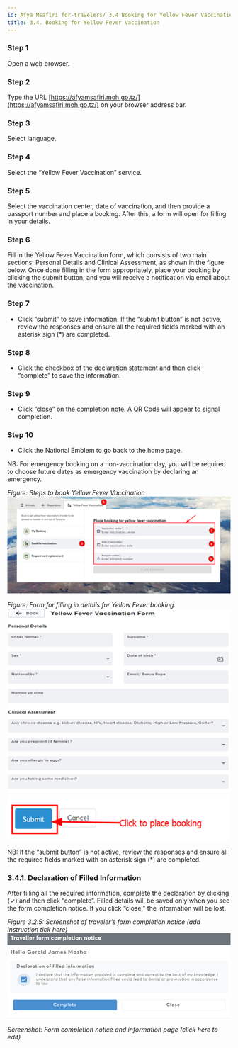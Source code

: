 ```yaml
---
id: Afya Msafiri for-travelers/ 3.4 Booking for Yellow Fever Vaccination
title: 3.4. Booking for Yellow Fever Vaccination
---
```

### Step 1
Open a web browser.

### Step 2
Type the URL [https://afyamsafiri.moh.go.tz/](https://afyamsafiri.moh.go.tz/) on your browser address bar.

### Step 3
Select language.

### Step 4
Select the “Yellow Fever Vaccination” service.

### Step 5
Select the vaccination center, date of vaccination, and then provide a passport number and place a booking. After this, a form will open for filling in your details.

### Step 6
Fill in the Yellow Fever Vaccination form, which consists of two main sections: Personal Details and Clinical Assessment, as shown in the figure below. Once done filling in the form appropriately, place your booking by clicking the submit button, and you will receive a notification via email about the vaccination.

### Step 7
- Click “submit” to save information. If the “submit button” is not active, review the responses and ensure all the required fields marked with an asterisk sign (*) are completed.

### Step 8
- Click the checkbox of the declaration statement and then click “complete” to save the information.

### Step 9
- Click “close” on the completion note. A QR Code will appear to signal completion.

### Step 10
- Click the National Emblem to go back to the home page.

NB: For emergency booking on a non-vaccination day, you will be required to choose future dates as emergency vaccination by declaring an emergency.

_Figure: Steps to book Yellow Fever Vaccination_
![alt text](../../static/img/Picture2.png)

_Figure: Form for filling in details for Yellow Fever booking._
![alt text](../../static/img/Picture3.png)
![alt text](../../static/img/Picture4.png)

NB: If the “submit button” is not active, review the responses and ensure all the required fields marked with an asterisk sign (*) are completed.

### 3.4.1. Declaration of Filled Information

After filling all the required information, complete the declaration by clicking (✓) and then click “complete”. Filled details will be saved only when you see the form completion notice. If you click “close,” the information will be lost.

_Figure 3.2.5: Screenshot of traveler’s form completion notice (add instruction tick here)_
![alt text](../../static/img/Picture5.png)

_Screenshot: Form completion notice and information page (click here to edit)_
